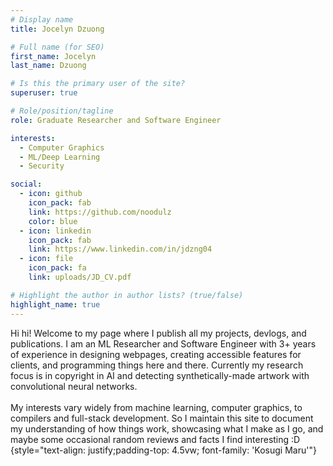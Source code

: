 ```yaml
---
# Display name
title: Jocelyn Dzuong

# Full name (for SEO)
first_name: Jocelyn
last_name: Dzuong

# Is this the primary user of the site?
superuser: true

# Role/position/tagline
role: Graduate Researcher and Software Engineer

interests:
  - Computer Graphics
  - ML/Deep Learning
  - Security

social:
  - icon: github
    icon_pack: fab
    link: https://github.com/noodulz
    color: blue
  - icon: linkedin
    icon_pack: fab
    link: https://www.linkedin.com/in/jdzng04
  - icon: file
    icon_pack: fa
    link: uploads/JD_CV.pdf

# Highlight the author in author lists? (true/false)
highlight_name: true
---
```

Hi hi! Welcome to my page where I publish all my projects, devlogs, and publications. I am an ML Researcher and Software Engineer with 3+ years of experience in designing webpages, creating accessible features for clients, and programming things here and there. Currently my research focus is in copyright in AI and detecting synthetically-made artwork with convolutional neural networks.
</br></br>
My interests vary widely from machine learning, computer graphics, to compilers and full-stack development. So I maintain this site to document my understanding of how things work, showcasing what I make as I go, and maybe some occasional random reviews and facts I find interesting :D
{style="text-align: justify;padding-top: 4.5vw; font-family: 'Kosugi Maru'"}
